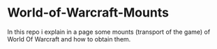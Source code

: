 # World-of-Warcraft-Mounts
In this repo i explain in a page some mounts (transport of the game) of World Of Warcraft and how to obtain them.
